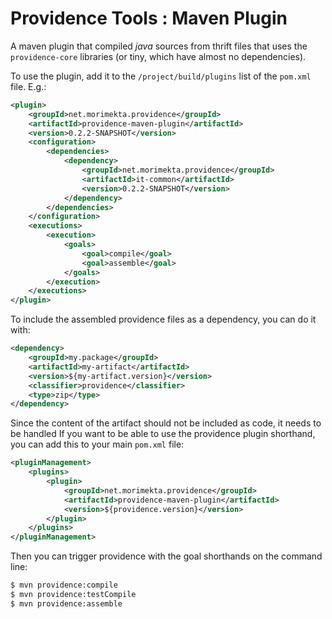 Providence Tools : Maven Plugin
===============================

A maven plugin that compiled *java* sources from thrift files that uses
the `providence-core` libraries (or tiny, which have almost no dependencies).

To use the plugin, add it to the `/project/build/plugins` list of the `pom.xml`
file. E.g.:

```xml
<plugin>
    <groupId>net.morimekta.providence</groupId>
    <artifactId>providence-maven-plugin</artifactId>
    <version>0.2.2-SNAPSHOT</version>
    <configuration>
        <dependencies>
            <dependency>
                <groupId>net.morimekta.providence</groupId>
                <artifactId>it-common</artifactId>
                <version>0.2.2-SNAPSHOT</version>
            </dependency>
        </dependencies>
    </configuration>
    <executions>
        <execution>
            <goals>
                <goal>compile</goal>
                <goal>assemble</goal>
            </goals>
        </execution>
    </executions>
</plugin>
```

To include the assembled providence files as a dependency, you can do it with:

```xml
<dependency>
    <groupId>my.package</groupId>
    <artifactId>my-artifact</artifactId>
    <version>${my-artifact.version}</version>
    <classifier>providence</classifier>
    <type>zip</type>
</dependency>
```

Since the content of the artifact should not be included as code, it needs to be handled 
If you want to be able to use the providence plugin shorthand, you can add this to your
main `pom.xml` file:

```xml
<pluginManagement>
    <plugins>
        <plugin>
            <groupId>net.morimekta.providence</groupId>
            <artifactId>providence-maven-plugin</artifactId>
            <version>${providence.version}</version>
        </plugin>
    </plugins>
</pluginManagement>
```

Then you can trigger providence with the goal shorthands on the command line:

```sh
$ mvn providence:compile
$ mvn providence:testCompile
$ mvn providence:assemble
```
